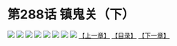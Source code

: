# 第288话 镇鬼关（下）
![](https://mhpic.xiaomingtaiji.net/comic/D/斗破苍穹拆分版/288话/1.jpg-zymk.middle.webp)
![](https://mhpic.xiaomingtaiji.net/comic/D/斗破苍穹拆分版/288话/2.jpg-zymk.middle.webp)
![](https://mhpic.xiaomingtaiji.net/comic/D/斗破苍穹拆分版/288话/3.jpg-zymk.middle.webp)
![](https://mhpic.xiaomingtaiji.net/comic/D/斗破苍穹拆分版/288话/4.jpg-zymk.middle.webp)
![](https://mhpic.xiaomingtaiji.net/comic/D/斗破苍穹拆分版/288话/5.jpg-zymk.middle.webp)
![](https://mhpic.xiaomingtaiji.net/comic/D/斗破苍穹拆分版/288话/6.jpg-zymk.middle.webp)
![](https://mhpic.xiaomingtaiji.net/comic/D/斗破苍穹拆分版/288话/7.jpg-zymk.middle.webp)
![](https://mhpic.xiaomingtaiji.net/comic/D/斗破苍穹拆分版/288话/8.jpg-zymk.middle.webp)
[【上一章】](./287.md)
[【目录】](./README.md)
[【下一章】](./289.md)
